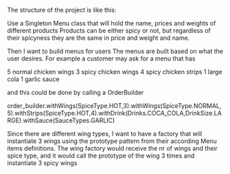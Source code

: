 The structure of the project is like this: 

Use a Singleton Menu class that will hold the name, prices and weights of different products
Products can be either spicy or not, but regardless of their spicyness they are the same in price and weight and name.

Then I want to build menus for users
The menus are built based on what the user desires.
For example a customer may ask for a menu that has

5 normal chicken wings
3 spicy chicken wings
4 spicy chicken strips
1 large cola
1 garlic sauce 


and this could be done by calling a OrderBuilder

order_builder.withWings(SpiceType.HOT,3).withWings(SpiceType.NORMAL,5).withStrips(SpiceType.HOT,4).withDrink(Drinks.COCA_COLA,DrinkSize.LARGE).withSauce(SauceTypes.GARLIC)

Since there are different wing types, I want to have a factory that will instantiate 3 wings using the prototype pattern from their according Menu items definitions. 
The wing factory would receive the nr of wings and their spice type, and it would call the prototype of the wing 3 times and instantiate 3 spicy wings 


